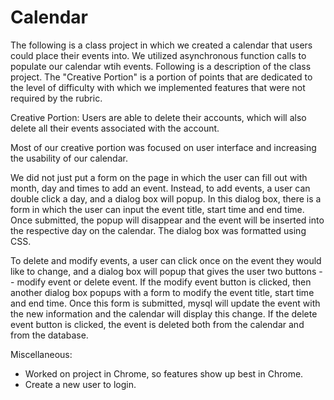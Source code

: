 # Calendar

The following is a class project in which we created a calendar that users could place their events into. We utilized asynchronous function calls to populate our calendar wtih events. Following is a description of the class project. The "Creative Portion" is a portion of points that are dedicated to the level of difficulty with which we implemented features that were not required by the rubric. 

Creative Portion:
Users are able to delete their accounts, which will also delete all their events associated with the account. 

Most of our creative portion was focused on user interface and increasing the usability of our calendar.

We did not just put a form on the page in which the user can fill out with month, day and times to add an event. Instead, to add events, a user can double click a day, and a dialog box will popup. In this dialog box, there is a form in which the user can input the event title, start time and end time. Once submitted, the popup will disappear and the event will be inserted into the respective day on the calendar. The dialog box was formatted using CSS. 

To delete and modify events, a user can click once on the event they would like to change, and a dialog box will popup that gives the user two buttons -- modify event or delete event. If the modify event button is clicked, then another dialog box popups with a form to modify the event title, start time and end time. Once this form is submitted, mysql will update the event with the new information and the calendar will display this change. If the delete event button is clicked, the event is deleted both from the calendar and from the database. 

Miscellaneous:
- Worked on project in Chrome, so features show up best in Chrome.
- Create a new user to login. 
